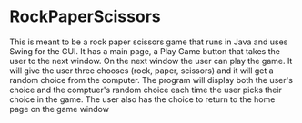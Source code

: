 # RockPaperScissors
This is meant to be a rock paper scissors game that runs in Java and uses Swing for the GUI. It has a main page, a Play Game button that takes the user to the next window. On the next window the user can play the game. It will give the user three chooses (rock, paper, scissors) and it will get a random choice from the computer. The program will display both the user's choice and the comptuer's random choice each time the user picks their choice in the game. The user also has the choice to return to the home page on the game window
